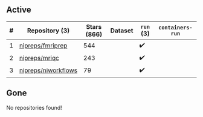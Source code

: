 ## Active
| # | Repository (3) | Stars (866) | Dataset | `run` (3) | `containers-run` |
| --- | --- | --- | --- | --- | --- |
| 1 | [nipreps/fmriprep](https://github.com/nipreps/fmriprep) | 544 |  | :heavy_check_mark: |  |
| 2 | [nipreps/mriqc](https://github.com/nipreps/mriqc) | 243 |  | :heavy_check_mark: |  |
| 3 | [nipreps/niworkflows](https://github.com/nipreps/niworkflows) | 79 |  | :heavy_check_mark: |  |

## Gone
No repositories found!
